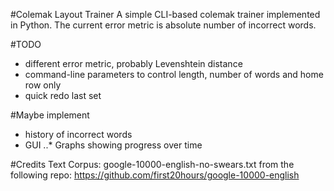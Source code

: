 #Colemak Layout Trainer
A simple CLI-based colemak trainer implemented in Python. The current error metric is absolute number of incorrect words.

#TODO
* different error metric, probably Levenshtein distance
* command-line parameters to control length, number of words and home row only
* quick redo last set

#Maybe implement
* history of incorrect words
* GUI
..* Graphs showing progress over time

#Credits
Text Corpus:
google-10000-english-no-swears.txt from the following repo:
https://github.com/first20hours/google-10000-english
